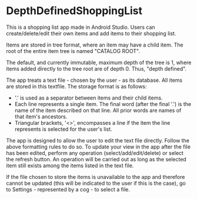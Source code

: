 # DepthDefinedShoppingList
This is a shopping list app made in Android Studio. Users can create/delete/edit their own items and add items to their shopping list.

Items are stored in tree format, where an item may have a child item. The root of the entire item tree is named "CATALOG ROOT". 

The default, and currently immutable, maximum depth of the tree is 1, where items added directly to the tree root are of depth 0. Thus, "depth defined".

The app treats a text file - chosen by the user - as its database. All items are stored in this textfile. The storage format is as follows:
- '.' is used as a separator between items and their child items. 
- Each line represents a single item. The final word (after the final '.') is the name of the item described on that line. All prior words are names of that item's ancestors.
- Triangular brackets, '<>', encompasses a line if the item the line represents is selected for the user's list. 

The app is designed to allow the user to edit the text file directly. Follow the above formatting rules to do so. To update your view in the app after the file has been edited, perform any operation (select/add/edit/delete) or select the refresh button. An operation will be carried out as long as the selected item still exists among the items listed 
in the text file.

If the file chosen to store the items is unavailable to the app and therefore cannot be updated (this will be indicated to the user if this is the case), go to Settings - 
represented by a cog - to select a file.
